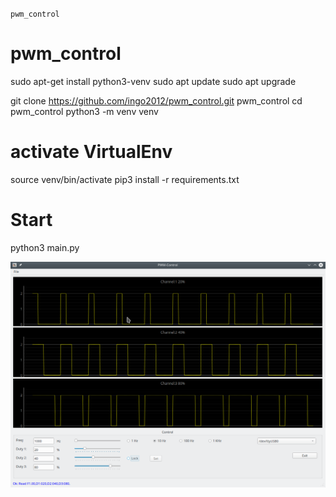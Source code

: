 `pwm_control` 

# pwm_control


sudo apt-get install python3-venv
sudo apt update
sudo apt upgrade 

git clone https://github.com/ingo2012/pwm_control.git pwm_control
cd pwm_control
python3 -m venv venv

# activate VirtualEnv 
source venv/bin/activate
pip3 install -r requirements.txt

# Start 
python3 main.py


![Screenshot](images/screenshot.png)

